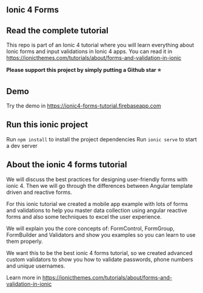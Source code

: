 ## Ionic 4 Forms

## Read the complete tutorial
This repo is part of an Ionic 4 tutorial where you will learn everything about Ionic forms and input validations in Ionic 4 apps. You can read it in https://ionicthemes.com/tutorials/about/forms-and-validation-in-ionic

**Please support this project by simply putting a Github star ⭐**

## Demo
Try the demo in https://ionic4-forms-tutorial.firebaseapp.com

## Run this ionic project
Run `npm install` to install the project dependencies
Run `ionic serve` to start a dev server

## About the ionic 4 forms tutorial
We will discuss the best practices for designing user-friendly forms with ionic 4. Then we will go through the differences between Angular template driven and reactive forms.

For this ionic tutorial we created a mobile app example with lots of forms and validations to help you master data collection using angular reactive forms and also some techniques to excel the user experience.

We will explain you the core concepts of: FormControl, FormGroup, FormBuilder and Validators and show you examples so you can learn to use them properly.

We want this to be the best ionic 4 forms tutorial, so we created advanced custom validators to show you how to validate passwords, phone numbers and unique usernames.

Learn more in https://ionicthemes.com/tutorials/about/forms-and-validation-in-ionic
